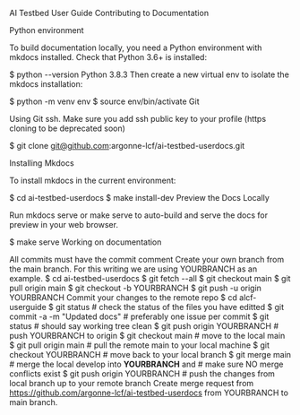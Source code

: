 AI Testbed User Guide
Contributing to Documentation

Python environment

To build documentation locally, you need a Python environment with mkdocs installed. Check that Python 3.6+ is installed:

$ python --version
Python 3.8.3
Then create a new virtual env to isolate the mkdocs installation:

$ python -m venv env
$ source env/bin/activate
Git

Using Git ssh. Make sure you add ssh public key to your profile (https cloning to be deprecated soon)

$ git clone git@github.com:argonne-lcf/ai-testbed-userdocs.git

Installing Mkdocs

To install mkdocs in the current environment:

$ cd ai-testbed-userdocs
$ make install-dev
Preview the Docs Locally

Run mkdocs serve or make serve to auto-build and serve the docs for preview in your web browser.

$ make serve
Working on documentation

All commits must have the commit comment
Create your own branch from the main branch. For this writing we are using YOURBRANCH as an example.
$ cd ai-testbed-userdocs
$ git fetch --all
$ git checkout main
$ git pull origin main
$ git checkout -b YOURBRANCH
$ git push -u origin YOURBRANCH
Commit your changes to the remote repo
$ cd alcf-userguide
$ git status                         # check the status of the files you have editted
$ git commit -a -m "Updated docs"    # preferably one issue per commit
$ git status                         # should say working tree clean
$ git push origin YOURBRANCH         # push YOURBRANCH to origin
$ git checkout main                  # move to the local main
$ git pull origin main               # pull the remote main to your local machine
$ git checkout YOURBRANCH            # move back to your local branch
$ git merge main                     # merge the local develop into **YOURBRANCH** and
                                     # make sure NO merge conflicts exist
$ git push origin YOURBRANCH         # push the changes from local branch up to your remote branch
Create merge request from https://github.com/argonne-lcf/ai-testbed-userdocs from YOURBRANCH to main branch.
